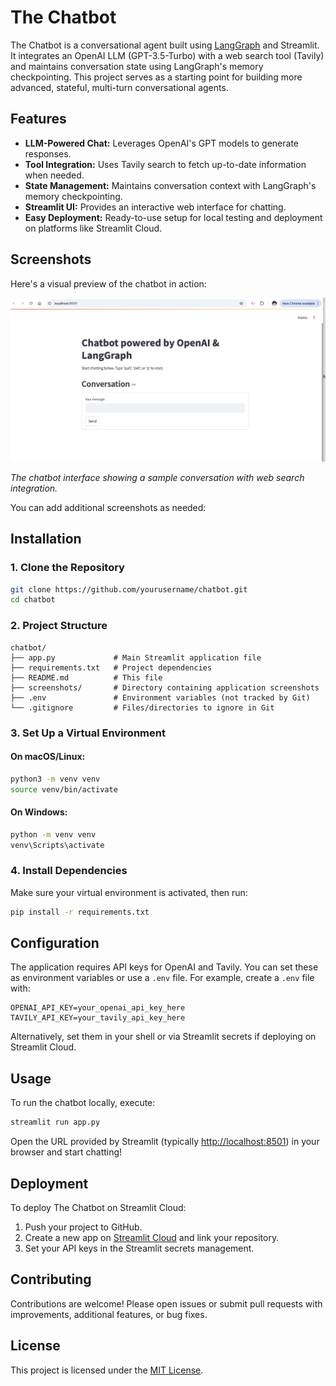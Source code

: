 # The Chatbot

The Chatbot is a conversational agent built using [LangGraph](https://github.com/langchain-ai/langgraph) and Streamlit. It integrates an OpenAI LLM (GPT-3.5-Turbo) with a web search tool (Tavily) and maintains conversation state using LangGraph's memory checkpointing. This project serves as a starting point for building more advanced, stateful, multi-turn conversational agents.

## Features

- **LLM-Powered Chat:** Leverages OpenAI's GPT models to generate responses.
- **Tool Integration:** Uses Tavily search to fetch up-to-date information when needed.
- **State Management:** Maintains conversation context with LangGraph's memory checkpointing.
- **Streamlit UI:** Provides an interactive web interface for chatting.
- **Easy Deployment:** Ready-to-use setup for local testing and deployment on platforms like Streamlit Cloud.

## Screenshots

Here's a visual preview of the chatbot in action:

![Chatbot Interface](images/img.png)

*The chatbot interface showing a sample conversation with web search integration.*

You can add additional screenshots as needed:

## Installation

### 1. Clone the Repository

```bash
git clone https://github.com/yourusername/chatbot.git
cd chatbot
```

### 2. Project Structure

```
chatbot/
├── app.py             # Main Streamlit application file
├── requirements.txt   # Project dependencies
├── README.md          # This file
├── screenshots/       # Directory containing application screenshots
├── .env               # Environment variables (not tracked by Git)
└── .gitignore         # Files/directories to ignore in Git
```

### 3. Set Up a Virtual Environment

#### On macOS/Linux:
```bash
python3 -m venv venv
source venv/bin/activate
```

#### On Windows:
```bash
python -m venv venv
venv\Scripts\activate
```

### 4. Install Dependencies

Make sure your virtual environment is activated, then run:

```bash
pip install -r requirements.txt
```

## Configuration

The application requires API keys for OpenAI and Tavily. You can set these as environment variables or use a `.env` file. For example, create a `.env` file with:

```
OPENAI_API_KEY=your_openai_api_key_here
TAVILY_API_KEY=your_tavily_api_key_here
```

Alternatively, set them in your shell or via Streamlit secrets if deploying on Streamlit Cloud.

## Usage

To run the chatbot locally, execute:

```bash
streamlit run app.py
```

Open the URL provided by Streamlit (typically [http://localhost:8501](http://localhost:8501)) in your browser and start chatting!

## Deployment

To deploy The Chatbot on Streamlit Cloud:

1. Push your project to GitHub.
2. Create a new app on [Streamlit Cloud](https://share.streamlit.io/) and link your repository.
3. Set your API keys in the Streamlit secrets management.

## Contributing

Contributions are welcome! Please open issues or submit pull requests with improvements, additional features, or bug fixes.

## License

This project is licensed under the [MIT License](LICENSE).